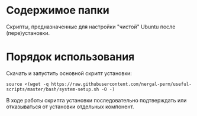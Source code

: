 # Содержимое папки
Скрипты, предназначенные для настройки "чистой" Ubuntu после (пере)установки.

# Порядок использования
Скачать и запустить основной скрипт установки:
```
source <(wget -q https://raw.githubusercontent.com/nergal-perm/useful-scripts/master/bash/system-setup.sh -O -)
```

В ходе работы скрипта установки последовательно подтверждать или отказываться от установки отдельных компонент.
